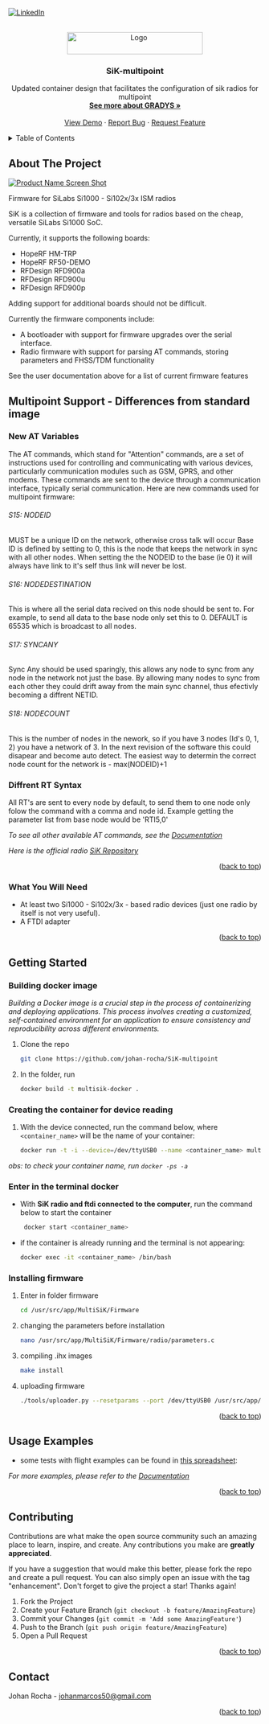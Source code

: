<!-- Improved compatibility of back to top link: See: https://github.com/othneildrew/Best-README-Template/pull/73 -->
<a name="readme-top"></a>



<!-- PROJECT SHIELDS -->
<!--
*** I'm using markdown "reference style" links for readability.
*** Reference links are enclosed in brackets [ ] instead of parentheses ( ).
*** See the bottom of this document for the declaration of the reference variables
*** for contributors-url, forks-url, etc. This is an optional, concise syntax you may use.
*** https://www.markdownguide.org/basic-syntax/#reference-style-links
-->
[![LinkedIn][linkedin-shield]][linkedin-url]



<!-- PROJECT LOGO -->
<br />
<div align="center">
  <a href="https://ardupilot.org/copter/docs/common-3dr-radio-advanced-configuration-and-technical-information.html">
    <img src="https://upload.wikimedia.org/wikipedia/commons/thumb/1/1f/ArduPilot_logo.svg/2560px-ArduPilot_logo.svg.png" alt="Logo" width="270" height="44">
  </a>

  <h3 align="center">SiK-multipoint</h3>

  <p align="center">
    Updated container design that facilitates the configuration of sik radios for multipoint
    <br />
    <a href="https://www.lac.inf.puc-rio.br/index.php/gradys/"><strong>See more about GRADYS »</strong></a>
    <br />
    <br />
    <a href="https://github.com/othneildrew/Best-README-Template">View Demo</a>
    ·
    <a href="https://github.com/othneildrew/Best-README-Template/issues">Report Bug</a>
    ·
    <a href="https://github.com/othneildrew/Best-README-Template/issues">Request Feature</a>
  </p>
</div>



<!-- TABLE OF CONTENTS -->
<details>
  <summary>Table of Contents</summary>
  <ol>
    <li>
      <a href="#about-the-project">About The Project</a>
      <ul>
        <li><a href="#differences-from-standard-image">Differences from standard image</a></li>
      </ul>
    </li>
    <li>
      <a href="#getting-started">Getting Started</a>
      <ul>
        <li><a href="#building-docker-image">Building docker image</a></li>
        <li><a href="#creating-the-container-for-device-reading">Creating the container</a></li>
        <li><a href="#enter-in-the-terminal-docker">Enter in the terminal</a></li>
        <li><a href="#installing-firmware">Install Firmware</a></li>
      </ul>
    </li>
    <li><a href="#usage-examples">Usage Examples</a></li>
    <li><a href="#contributing">Contributing</a></li>
    <li><a href="#contact">Contact</a></li>
  </ol>
</details>



<!-- ABOUT THE PROJECT -->
## About The Project

[![Product Name Screen Shot][product-screenshot]](https://example.com)

Firmware for SiLabs Si1000 - Si102x/3x ISM radios

SiK is a collection of firmware and tools for radios based on the cheap, versatile SiLabs Si1000 SoC.

Currently, it supports the following boards:

 - HopeRF HM-TRP
 - HopeRF RF50-DEMO
 - RFDesign RFD900a
 - RFDesign RFD900u
 - RFDesign RFD900p

Adding support for additional boards should not be difficult.

Currently the firmware components include:

 - A bootloader with support for firmware upgrades over the serial interface.
 - Radio firmware with support for parsing AT commands, storing parameters and FHSS/TDM functionality

See the user documentation above for a list of current firmware features

## Multipoint Support - Differences from standard image
### New AT Variables

The AT commands, which stand for "Attention" commands, are a set of instructions used for controlling and communicating with various devices, particularly communication modules such as GSM, GPRS, and other modems. These commands are sent to the device through a communication interface, typically serial communication. Here are new commands used for multipoint firmware:

###### S15: NODEID
MUST be a unique ID on the network, otherwise cross talk will occur
Base ID is defined by setting to 0, this is the node that keeps the network in sync with all other nodes.
When setting the the NODEID to the base (ie 0) it will always have link to it's self thus link will never be lost.

###### S16: NODEDESTINATION
This is where all the serial data recived on this node should be sent to.
For example, to send all data to the base node only set this to 0.
DEFAULT is 65535 which is broadcast to all nodes.

###### S17: SYNCANY
Sync Any should be used sparingly, this allows any node to sync from any node in the network not just the base.
By allowing many nodes to sync from each other they could drift away from the main sync channel,
thus efectivly becoming a diffrent NETID.

###### S18: NODECOUNT
This is the number of nodes in the nework, so if you have 3 nodes (Id's 0, 1, 2) you have a network of 3.
In the next revision of the software this could disapear and become auto detect.
The easiest way to determin the correct node count for the network is - max(NODEID)+1

### Diffrent RT Syntax

All RT's are sent to every node by default, to send them to one node only folow the command with a comma and node id.
Example getting the parameter list from base node would be 'RTI5,0'

_To see all other available AT commands, see the [Documentation](https://ardupilot.org/copter/docs/common-3dr-radio-advanced-configuration-and-technical-information.html)_

_Here is the official radio [SiK Repository](https://github.com/ArduPilot/SiK)_


<p align="right">(<a href="#readme-top">back to top</a>)</p>



### What You Will Need

 - At least two Si1000 - Si102x/3x - based radio devices (just one radio by itself is not very useful).
 - A FTDI adapter

<p align="right">(<a href="#readme-top">back to top</a>)</p>



<!-- GETTING STARTED -->
## Getting Started
### Building docker image


_Building a Docker image is a crucial step in the process of containerizing and deploying applications. This process involves creating a customized, self-contained environment for an application to ensure consistency and reproducibility across different environments._

1. Clone the repo
   ```sh
   git clone https://github.com/johan-rocha/SiK-multipoint
   ```
2. In the folder, run
   ```sh
   docker build -t multisik-docker .
   ```

### Creating the container for device reading
1. With the device connected, run the command below, where `<container_name>` will be the name of your container:
   ```sh
   docker run -t -i --device=/dev/ttyUSB0 --name <container_name> multisik-docker bash
   ```
_obs: to check your container name, run `docker -ps -a`_

### Enter in the terminal docker
- With **SiK radio and ftdi connected to the computer**, run the command below to start the container
   ```sh
    docker start <container_name>
   ```
- if the container is already running and the terminal is not appearing:
   ```sh
   docker exec -it <container_name> /bin/bash
   ```
### Installing firmware
1. Enter in folder firmware
   ```sh
   cd /usr/src/app/MultiSiK/Firmware
   ```
1. changing the parameters before installation
   ```sh
   nano /usr/src/app/MultiSiK/Firmware/radio/parameters.c
   ```
2. compiling .ihx images
   ```sh
   make install
   ```
3. uploading firmware
   ```sh
   ./tools/uploader.py --resetparams --port /dev/ttyUSB0 /usr/src/app/MultiSiK/Firmware/obj/hm_trp/radio~hm_trp/radio~hm_trp.ihx
   ```

<p align="right">(<a href="#readme-top">back to top</a>)</p>



<!-- USAGE EXAMPLES -->
## Usage Examples
- some tests with flight examples can be found in [this spreadsheet](https://docs.google.com/spreadsheets/d/1xMP8dMGkIPPJdYIWrom84b4NRgzgUPgrNlQ3gqbemEs/edit?usp=sharing):

_For more examples, please refer to the [Documentation](https://ardupilot.org/copter/docs/common-3dr-radio-advanced-configuration-and-technical-information.html)_

<p align="right">(<a href="#readme-top">back to top</a>)</p>


<!-- CONTRIBUTING -->
## Contributing

Contributions are what make the open source community such an amazing place to learn, inspire, and create. Any contributions you make are **greatly appreciated**.

If you have a suggestion that would make this better, please fork the repo and create a pull request. You can also simply open an issue with the tag "enhancement".
Don't forget to give the project a star! Thanks again!

1. Fork the Project
2. Create your Feature Branch (`git checkout -b feature/AmazingFeature`)
3. Commit your Changes (`git commit -m 'Add some AmazingFeature'`)
4. Push to the Branch (`git push origin feature/AmazingFeature`)
5. Open a Pull Request

<p align="right">(<a href="#readme-top">back to top</a>)</p>

<!-- CONTACT -->
## Contact

Johan Rocha - johanmarcos50@gmail.com


<p align="right">(<a href="#readme-top">back to top</a>)</p>



<!-- MARKDOWN LINKS & IMAGES -->
<!-- https://www.markdownguide.org/basic-syntax/#reference-style-links -->
[linkedin-shield]: https://img.shields.io/badge/-LinkedIn-black.svg?style=for-the-badge&logo=linkedin&colorB=555
[linkedin-url]: https://www.linkedin.com/in/johan-rocha-4a8224226/
[product-screenshot]: https://ae01.alicdn.com/kf/H351ed377a9b147d2941c025c4ff60d78V.png_640x640.png_.webp